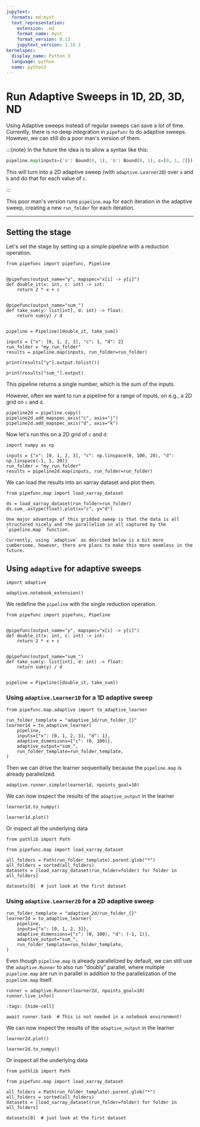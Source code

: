 ```yaml
---
jupytext:
  formats: md:myst
  text_representation:
    extension: .md
    format_name: myst
    format_version: 0.13
    jupytext_version: 1.16.1
kernelspec:
  display_name: Python 3
  language: python
  name: python3
---
```


# Run Adaptive Sweeps in 1D, 2D, 3D, ND

Using Adaptive sweeps instead of regular sweeps can save a lot of time.
Currently, there is no deep integration in `pipefunc` to do adaptive sweeps.
However, we can still do a poor man's version of them.

:::{note}
In the future the idea is to allow a syntax like this:

   ```python
   pipeline.map(inputs={'a': Bound(0, 1), 'b': Bound(0, 1), c=[0, 1, 2]})
   ```

This will turn into a 2D adaptive sweep (with `adaptive.Learner2D`) over `a` and `b` and do that for each value of `c`.

:::

This poor man's version runs `pipeline.map` for each iteration in the adaptive sweep, creating a new `run_folder` for each iteration.

---

## Setting the stage

Let's set the stage by setting up a simple pipeline with a reduction operation.

```{code-cell} ipython3
from pipefunc import pipefunc, Pipeline


@pipefunc(output_name="y", mapspec="x[i] -> y[i]")
def double_it(x: int, c: int) -> int:
    return 2 * x + c


@pipefunc(output_name="sum_")
def take_sum(y: list[int], d: int) -> float:
    return sum(y) / d


pipeline = Pipeline([double_it, take_sum])

inputs = {"x": [0, 1, 2, 3], "c": 1, "d": 2}
run_folder = "my_run_folder"
results = pipeline.map(inputs, run_folder=run_folder)
```

```{code-cell} ipython3
print(results["y"].output.tolist())
```

```{code-cell} ipython3
print(results["sum_"].output)
```

This pipeline returns a single number, which is the sum of the inputs.

However, often we want to run a pipeline for a range of inputs, on e.g., a 2D grid on `c` and `d`.

```{code-cell} ipython3
pipeline2d = pipeline.copy()
pipeline2d.add_mapspec_axis("c", axis="j")
pipeline2d.add_mapspec_axis("d", axis="k")
```

Now let's run this on a 2D grid of `c` and `d`:

```{code-cell} ipython3
import numpy as np

inputs = {"x": [0, 1, 2, 3], "c": np.linspace(0, 100, 20), "d": np.linspace(-1, 1, 20)}
run_folder = "my_run_folder"
results = pipeline2d.map(inputs, run_folder=run_folder)
```

We can load the results into an xarray dataset and plot them.

```{code-cell} ipython3
from pipefunc.map import load_xarray_dataset

ds = load_xarray_dataset(run_folder=run_folder)
ds.sum_.astype(float).plot(x="c", y="d")
```


```{important}
One major advantage of this gridded sweep is that the data is all structured nicely and the parallelism in all captured by the `pipeline.map` function.

Currently, using `adaptive` as desribed below is a bit more cumbersome, however, there are plans to make this more seamless in the future.
```


## Using `adaptive` for adaptive sweeps

```{code-cell} ipython3
import adaptive

adaptive.notebook_extension()
```

We redefine the `pipeline` with the single reduction operation.

```{code-cell} ipython3
from pipefunc import pipefunc, Pipeline


@pipefunc(output_name="y", mapspec="x[i] -> y[i]")
def double_it(x: int, c: int) -> int:
    return 2 * x + c


@pipefunc(output_name="sum_")
def take_sum(y: list[int], d: int) -> float:
    return sum(y) / d


pipeline = Pipeline([double_it, take_sum])
```

### Using `adaptive.Learner1D` for a 1D adaptive sweep

```{code-cell} ipython3
from pipefunc.map.adaptive import to_adaptive_learner

run_folder_template = "adaptive_1d/run_folder_{}"
learner1d = to_adaptive_learner(
    pipeline,
    inputs={"x": [0, 1, 2, 3], "d": 1},
    adaptive_dimensions={"c": (0, 100)},
    adaptive_output="sum_",
    run_folder_template=run_folder_template,
)
```

Then we can drive the learner sequentially because the `pipeline.map` is already parallelized.

```{code-cell} ipython3
adaptive.runner.simple(learner1d, npoints_goal=10)
```

We can now inspect the results of the `adaptive_output` in the learner

```{code-cell} ipython3
learner1d.to_numpy()
```

```{code-cell} ipython3
learner1d.plot()
```

Or inspect all the underlying data

```{code-cell} ipython3
from pathlib import Path

from pipefunc.map import load_xarray_dataset

all_folders = Path(run_folder_template).parent.glob("*")
all_folders = sorted(all_folders)
datasets = [load_xarray_dataset(run_folder=folder) for folder in all_folders]
```

```{code-cell} ipython3
datasets[0]  # just look at the first dataset
```

### Using `adaptive.Learner2D` for a 2D adaptive sweep

```{code-cell} ipython3
run_folder_template = "adaptive_2d/run_folder_{}"
learner2d = to_adaptive_learner(
    pipeline,
    inputs={"x": [0, 1, 2, 3]},
    adaptive_dimensions={"c": (0, 100), "d": (-1, 1)},
    adaptive_output="sum_",
    run_folder_template=run_folder_template,
)
```

Even though `pipeline.map` is already parallelized by default, we can still use the `adaptive.Runner` to also run "doubly" parallel, where multiple `pipeline.map` are run in parallel in addition to the parallelization of the `pipeline.map` itself.

```{code-cell} ipython3
runner = adaptive.Runner(learner2d, npoints_goal=10)
runner.live_info()
```

```{code-cell} ipython3
:tags: [hide-cell]

await runner.task  # This is not needed in a notebook environment!
```

We can now inspect the results of the `adaptive_output` in the learner

```{code-cell} ipython3
learner2d.plot()
```

```{code-cell} ipython3
learner2d.to_numpy()
```

Or inspect all the underlying data

```{code-cell} ipython3
from pathlib import Path

from pipefunc.map import load_xarray_dataset

all_folders = Path(run_folder_template).parent.glob("*")
all_folders = sorted(all_folders)
datasets = [load_xarray_dataset(run_folder=folder) for folder in all_folders]
```

```{code-cell} ipython3
datasets[0]  # just look at the first dataset
```
